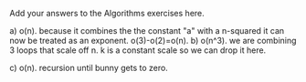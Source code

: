 Add your answers to the Algorithms exercises here.


a) o(n). because it combines the the constant "a" with a n-squared it can now be treated as an exponent.
    o(3)-o(2)=o(n). 
b) o(n^3). we are combining 3 loops that scale off n. k is a constant scale so we can drop it here.

c) o(n). recursion until bunny gets to zero.